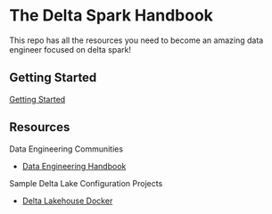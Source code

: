 # The Delta Spark Handbook
This repo has all the resources you need to become an amazing data engineer focused on delta spark!

## Getting Started

[Getting Started](1-getting-started/README.md)

## Resources

Data Engineering Communities

- [Data Engineering Handbook](https://github.com/DataExpert-io-Community/data-engineer-handbook)

Sample Delta Lake Configuration Projects

- [Delta Lakehouse Docker](https://github.com/kemonoske/spark-minio-delta-lakehouse-docker)


